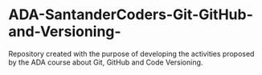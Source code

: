 # ADA-SantanderCoders-Git-GitHub-and-Versioning-
Repository created with the purpose of developing the activities proposed by the ADA course about Git, GitHub and Code Versioning.
